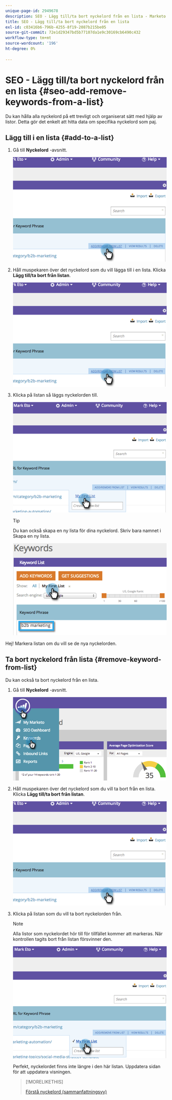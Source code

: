 ```yaml
---
unique-page-id: 2949678
description: SEO - Lägg till/ta bort nyckelord från en lista - Marketo Docs - produktdokumentation
title: SEO - Lägg till/ta bort nyckelord från en lista
exl-id: c03416b6-796b-4255-8f19-2087b215be05
source-git-commit: 72e1d29347bd5b77107da1e9c30169cb6490c432
workflow-type: tm+mt
source-wordcount: '196'
ht-degree: 0%

---
```


# SEO - Lägg till/ta bort nyckelord från en lista {#seo-add-remove-keywords-from-a-list}

Du kan hålla alla nyckelord på ett trevligt och organiserat sätt med hjälp av listor. Detta gör det enkelt att hitta data om specifika nyckelord som paj.

## Lägg till i en lista {#add-to-a-list}

1. Gå till **Nyckelord** -avsnitt.

   ![](assets/image2014-9-18-11-3a48-3a36.png)

1. Håll muspekaren över det nyckelord som du vill lägga till i en lista. Klicka **Lägg till/ta bort från listan**.

   ![](assets/image2014-9-18-11-3a48-3a42.png)

1. Klicka på listan så läggs nyckelorden till.

   ![](assets/image2014-9-18-11-3a48-3a47.png)

   >[!TIP]
   >
   >Du kan också skapa en ny lista för dina nyckelord. Skriv bara namnet i Skapa en ny lista.

   ![](assets/image2014-9-18-11-3a49-3a16.png)

Hej! Markera listan om du vill se de nya nyckelorden.

## Ta bort nyckelord från lista {#remove-keyword-from-list}

Du kan också ta bort nyckelord från en lista.

1. Gå till **Nyckelord** -avsnitt.

   ![](assets/image2014-9-18-11-3a49-3a55.png)

1. Håll muspekaren över det nyckelord som du vill ta bort från en lista. Klicka **Lägg till/ta bort från listan**.

   ![](assets/image2014-9-18-11-3a50-3a4.png)

1. Klicka på listan som du vill ta bort nyckelorden från.

   >[!NOTE]
   >
   >Alla listor som nyckelordet hör till för tillfället kommer att markeras. När kontrollen tagits bort från listan försvinner den.

   ![](assets/image2014-9-18-11-3a50-3a41.png)

   Perfekt, nyckelordet finns inte längre i den här listan. Uppdatera sidan för att uppdatera visningen.

   >[!MORELIKETHIS]
   >
   >[Förstå nyckelord (sammanfattningsvy)](/help/marketo/product-docs/additional-apps/seo/keywords/seo-understanding-keywords.md)
